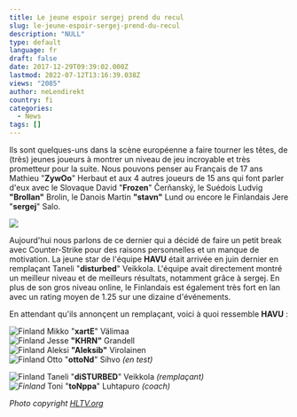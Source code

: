 ```yaml
---
title: Le jeune espoir sergej prend du recul
slug: le-jeune-espoir-sergej-prend-du-recul
description: "NULL"
type: default
language: fr
draft: false
date: 2017-12-29T09:39:02.000Z
lastmod: 2022-07-12T13:16:39.038Z
views: "2085"
author: neLendirekt
country: fi
categories:
  - News
tags: []
---
```

Ils sont quelques-uns dans la scène européenne a faire tourner les têtes, de (très) jeunes joueurs à montrer un niveau de jeu incroyable et très prometteur pour la suite. Nous pouvons penser au Français de 17 ans Mathieu "**ZywOo**" Herbaut et aux 4 autres joueurs de 15 ans qui font parler d'eux avec le Slovaque David "**Frozen**" Čerňanský, le Suédois Ludvig **"Brollan"** Brolin, le Danois Martin **"stavn"** Lund ou encore le Finlandais Jere "**sergej**" Salo.

![](/images/articles/5a443f89a11c5/images/7A3m9b5PEULKLde6C63ZjzB1pObvl2VktTrWlyEO.jpeg)

Aujourd'hui nous parlons de ce dernier qui a décidé de faire un petit break avec Counter-Strike pour des raisons personnelles et un manque de motivation. La jeune star de l'équipe **HAVU** était arrivée en juin dernier en remplaçant Taneli "**disturbed**" Veikkola. L'équipe avait directement montré un meilleur niveau et de meilleurs résultats, notamment grâce à sergej. En plus de son gros niveau online, le Finlandais est également très fort en lan avec un rating moyen de 1.25 sur une dizaine d'événements.

En attendant qu'ils annonçent un remplaçant, voici à quoi ressemble **HAVU** :

![Finland](/images/countries/fi.svg)⁠ Mikko "**xartE**" Välimaa  
![Finland](/images/countries/fi.svg)⁠ Jesse **"KHRN"** Grandell  
![Finland](/images/countries/fi.svg)⁠ Aleksi **"Aleksib"** Virolainen  
![Finland](/images/countries/fi.svg)⁠ Otto "**ottoNd**" Sihvo _(en test)_

![Finland](/images/countries/fi.svg)⁠ Taneli "**diSTURBED**" Veikkola _(remplaçant)_  
_![Finland](/images/countries/fi.svg)⁠_ Toni "**toNppa**" Luhtapuro _(coach)_

_Photo copyright [](https://HLTV.org)[](https://HLTV.org)[](https://HLTV.org)[](https://HLTV.org)[HLTV.org](https://HLTV.org)_
